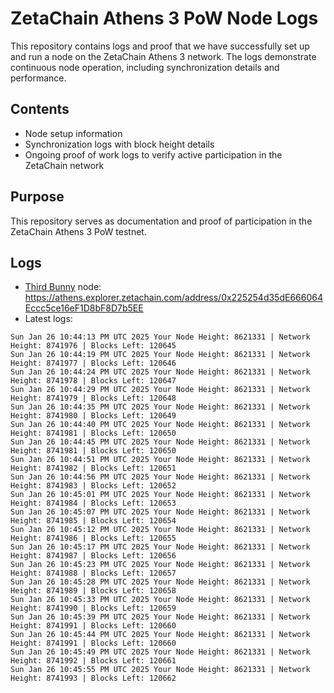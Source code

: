 # ZetaChain Athens 3 PoW Node Logs
This repository contains logs and proof that we have successfully set up and run a node on the ZetaChain Athens 3 network. The logs demonstrate continuous node operation, including synchronization details and performance.

## Contents
- Node setup information
- Synchronization logs with block height details
- Ongoing proof of work logs to verify active participation in the ZetaChain network

## Purpose
This repository serves as documentation and proof of participation in the ZetaChain Athens 3 PoW testnet.

## Logs

- [Third Bunny](https://thirdbunny.xyz/) node: https://athens.explorer.zetachain.com/address/0x225254d35dE666064Eccc5ce16eF1D8bF8D7b5EE
- Latest logs:
```
Sun Jan 26 10:44:13 PM UTC 2025 Your Node Height: 8621331 | Network Height: 8741976 | Blocks Left: 120645
Sun Jan 26 10:44:19 PM UTC 2025 Your Node Height: 8621331 | Network Height: 8741977 | Blocks Left: 120646
Sun Jan 26 10:44:24 PM UTC 2025 Your Node Height: 8621331 | Network Height: 8741978 | Blocks Left: 120647
Sun Jan 26 10:44:29 PM UTC 2025 Your Node Height: 8621331 | Network Height: 8741979 | Blocks Left: 120648
Sun Jan 26 10:44:35 PM UTC 2025 Your Node Height: 8621331 | Network Height: 8741980 | Blocks Left: 120649
Sun Jan 26 10:44:40 PM UTC 2025 Your Node Height: 8621331 | Network Height: 8741981 | Blocks Left: 120650
Sun Jan 26 10:44:45 PM UTC 2025 Your Node Height: 8621331 | Network Height: 8741981 | Blocks Left: 120650
Sun Jan 26 10:44:51 PM UTC 2025 Your Node Height: 8621331 | Network Height: 8741982 | Blocks Left: 120651
Sun Jan 26 10:44:56 PM UTC 2025 Your Node Height: 8621331 | Network Height: 8741983 | Blocks Left: 120652
Sun Jan 26 10:45:01 PM UTC 2025 Your Node Height: 8621331 | Network Height: 8741984 | Blocks Left: 120653
Sun Jan 26 10:45:07 PM UTC 2025 Your Node Height: 8621331 | Network Height: 8741985 | Blocks Left: 120654
Sun Jan 26 10:45:12 PM UTC 2025 Your Node Height: 8621331 | Network Height: 8741986 | Blocks Left: 120655
Sun Jan 26 10:45:17 PM UTC 2025 Your Node Height: 8621331 | Network Height: 8741987 | Blocks Left: 120656
Sun Jan 26 10:45:23 PM UTC 2025 Your Node Height: 8621331 | Network Height: 8741988 | Blocks Left: 120657
Sun Jan 26 10:45:28 PM UTC 2025 Your Node Height: 8621331 | Network Height: 8741989 | Blocks Left: 120658
Sun Jan 26 10:45:33 PM UTC 2025 Your Node Height: 8621331 | Network Height: 8741990 | Blocks Left: 120659
Sun Jan 26 10:45:39 PM UTC 2025 Your Node Height: 8621331 | Network Height: 8741991 | Blocks Left: 120660
Sun Jan 26 10:45:44 PM UTC 2025 Your Node Height: 8621331 | Network Height: 8741991 | Blocks Left: 120660
Sun Jan 26 10:45:49 PM UTC 2025 Your Node Height: 8621331 | Network Height: 8741992 | Blocks Left: 120661
Sun Jan 26 10:45:55 PM UTC 2025 Your Node Height: 8621331 | Network Height: 8741993 | Blocks Left: 120662
```
